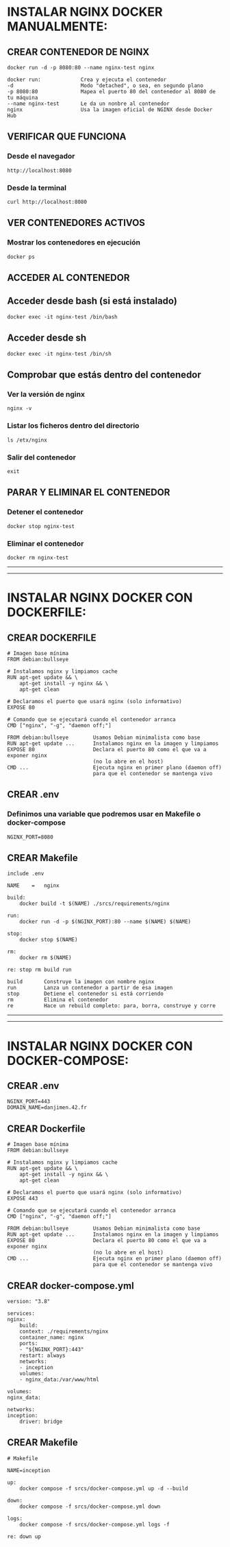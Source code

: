 # INSTALAR NGINX DOCKER MANUALMENTE:

## CREAR CONTENEDOR DE NGINX
	docker run -d -p 8080:80 --name nginx-test nginx
>
	docker run:				Crea y ejecuta el contenedor
	-d						Modo "detached", o sea, en segundo plano
	-p 8080:80				Mapea el puerto 80 del contenedor al 8080 de tu máquina
	--name nginx-test		Le da un nonbre al contenedor
	nginx					Usa la imagen oficial de NGINX desde Docker Hub

## VERIFICAR QUE FUNCIONA
### Desde el navegador
	http://localhost:8080

### Desde la terminal
	curl http://localhost:8080

## VER CONTENEDORES ACTIVOS
### Mostrar los contenedores en ejecución
	docker ps

## ACCEDER AL CONTENEDOR
## Acceder desde bash (si está instalado)
	docker exec -it nginx-test /bin/bash

## Acceder desde sh
	docker exec -it nginx-test /bin/sh

## Comprobar que estás dentro del contenedor
### Ver la versión de nginx
	nginx -v
### Listar los ficheros dentro del directorio
	ls /etx/nginx
### Salir del contenedor
	exit

## PARAR Y ELIMINAR EL CONTENEDOR
### Detener el contenedor
	docker stop nginx-test
### Eliminar el contenedor
	docker rm nginx-test

---
---

# INSTALAR NGINX DOCKER CON DOCKERFILE:

## CREAR DOCKERFILE
	# Imagen base mínima
	FROM debian:bullseye

	# Instalamos nginx y limpiamos cache
	RUN apt-get update && \
		apt-get install -y nginx && \
		apt-get clean

	# Declaramos el puerto que usará nginx (solo informativo)
	EXPOSE 80

	# Comando que se ejecutará cuando el contenedor arranca
	CMD ["nginx", "-g", "daemon off;"]
>
	FROM debian:bullseye		Usamos Debian minimalista como base
	RUN apt-get update ...		Instalamos nginx en la imagen y limpiamos
	EXPOSE 80					Declara el puerto 80 como el que va a exponer nginx
								(no lo abre en el host)
	CMD ...						Ejecuta nginx en primer plano (daemon off)
								para que el contenedor se mantenga vivo

## CREAR .env
### Definimos una variable que podremos usar en Makefile o docker-compose
	NGINX_PORT=8080

## CREAR Makefile
	include .env

	NAME	=	nginx

	build:
		docker build -t $(NAME) ./srcs/requirements/nginx

	run:
		docker run -d -p $(NGINX_PORT):80 --name $(NAME) $(NAME)

	stop:
		docker stop $(NAME)

	rm:
		docker rm $(NAME)

	re: stop rm build run
>
	build		Construye la imagen con nombre nginx
	run			Lanza un contenedor a partir de esa imagen
	stop		Detiene el contenedor si está corriendo
	rm			Elimina el contenedor
	re			Hace un rebuild completo: para, borra, construye y corre

---
---

# INSTALAR NGINX DOCKER CON DOCKER-COMPOSE:

## CREAR .env
	NGINX_PORT=443
	DOMAIN_NAME=danjimen.42.fr

## CREAR Dockerfile
	# Imagen base mínima
	FROM debian:bullseye

	# Instalamos nginx y limpiamos cache
	RUN apt-get update && \
		apt-get install -y nginx && \
		apt-get clean

	# Declaramos el puerto que usará nginx (solo informativo)
	EXPOSE 443

	# Comando que se ejecutará cuando el contenedor arranca
	CMD ["nginx", "-g", "daemon off;"]
>
	FROM debian:bullseye		Usamos Debian minimalista como base
	RUN apt-get update ...		Instalamos nginx en la imagen y limpiamos
	EXPOSE 80					Declara el puerto 80 como el que va a exponer nginx
								(no lo abre en el host)
	CMD ...						Ejecuta nginx en primer plano (daemon off)
								para que el contenedor se mantenga vivo

## CREAR docker-compose.yml
	version: "3.8"

	services:
	nginx:
		build:
		context: ./requirements/nginx
		container_name: nginx
		ports:
		- "${NGINX_PORT}:443"
		restart: always
		networks:
		- inception
		volumes:
		- nginx_data:/var/www/html

	volumes:
	nginx_data:

	networks:
	inception:
		driver: bridge

## CREAR Makefile
	# Makefile

	NAME=inception

	up:
		docker compose -f srcs/docker-compose.yml up -d --build

	down:
		docker compose -f srcs/docker-compose.yml down

	logs:
		docker compose -f srcs/docker-compose.yml logs -f

	re: down up